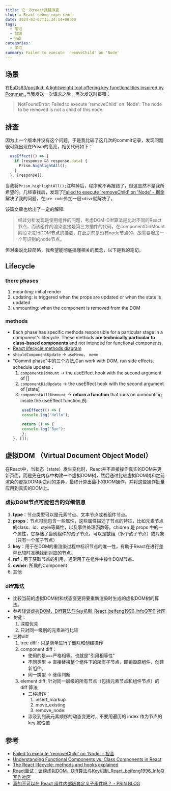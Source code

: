 ```yaml
---
title: 记一次react报错排查
slug: a React debug experience 
date: 2024-03-07T15:34:14+08:00
tags:
  - 笔记
  - 前端
  - web
categories:
  - 学习
summary: Failed to execute 'removeChild' on 'Node'
--- 
```


## 场景
在[EuDs63/postkid: A lightweight tool offering key functionalities inspired by Postman.](https://github.com/EuDs63/postkid),当我发送一次请求之后，再次发送时报错：

>NotFoundError: Failed to execute 'removeChild' on 'Node': The node to be removed is not a child of this node.

## 排查
因为上一个版本并没有这个问题，于是我比较了这几次的commit记录，发现问题很可能出现在Prism的高亮，相关代码如下：
```typescript
  useEffect(() => {
    if (response && response.data) {
      Prism.highlightAll();
    }
  }, [response]);
```

当我将`Prism.highlightAll();`注释掉后，程序就不再报错了，但这显然不是我所希望的。几经查找后，发现了[Failed to execute 'removeChild' on 'Node' - 掘金](https://juejin.cn/post/6938321875298680845)解决了我的问题，在`pre code`外加一层`<div>`就解决了。

该篇文章也给出了一定的解释:

>经过分析发现是使用组件的问题，考虑DOM-DIff算法是比对不同的React节点，而该组件的渲染直接是第三方插件的代码，在componentDidMount阶段才进行DOM节点的挂载，在此之前是没有node节点的，故需要增加一个可识别的node节点。

但对来说比较简略，我希望能彻底搞懂相关的概念，以下是我的笔记。

## Lifecycle
### there phases
1. mounting: initial render
2. updating: is triggered when the props are updated or when the state is updated
3. unmounting: when the component is removed from the DOM

### methods
- Each phase has specific methods responsible for a particular stage in a component's lifecycle. These methods **are technically particular to class-based components** and not intended for functional components.
- [React lifecycle methods diagram](https://projects.wojtekmaj.pl/react-lifecycle-methods-diagram/)
- `shouldComponentUpdate` -> `useMemo`、 `memo`
- "Commit phase"中的三个方法,Can work with DOM, run side effects, schedule updates：
  1. `componentDidMount` -> the useEffect hook with the second argument of []
  2. `componentDidUpdate` -> the useEffect hook with the second argument of [state]
  3. `componentWillUnmount` -> **return a function** that runs on unmounting inside the useEffect function,例:
    ```JavaScript
        useEffect(() => {
        console.log("Hello");

        return () => {
        console.log("Bye");
        };
    }, []);
    ```

## 虚拟DOM （Virtual Document Object Model）
在React中，当状态（state）发生变化时，React并不直接操作真实的DOM来更新页面，而是先在内存中构建一个虚拟DOM树，然后通过比较虚拟DOM树和之前渲染的虚拟DOM树之间的差异，最终计算出最小的DOM操作，并将这些操作批量应用到真实的DOM上。

### 虚拟DOM节点可能包含的详细信息
1. **type**：节点类型可以是元素节点、文本节点或者组件节点。
3. **props**：节点可能包含一些属性，这些属性描述了节点的特征，比如元素节点的class、id、style等属性，以及事件处理函数等。chidren 是 props 中的一个属性，它存储了当前组件的孩子节点，可以是数组（多个孩子节点）或对象（只有一个孩子节点）
6. **key**：用于在DOM的重渲染过程中标识节点的唯一性，有助于React在进行差异比较时准确找到对应的节点。
7. **ref**：用于获取节点的引用，通常用于在组件中操作DOM节点。
8. **owner**: 所属的Component
9. 其他

### diff算法
- 比较当前的虚拟DOM树和状态变更将要重新渲染时生成的虚拟DOM树的算法。
- 参考[谈谈虚拟DOM，Diff算法与Key机制_React_beifeng1996_InfoQ写作社区](https://xie.infoq.cn/article/65e938d933cc751fcc008942d)
- 关键：
  1. 深度优先
  2. 只对同一级别的元素进行比较
- 三种diff
  1. tree diff : 只是简单进行了删除和创建操作
  2. component diff：
     - 使用的是`===`严格相等。也就是"引用相等性"
     - 不同类型 -> 直接替换整个组件下的所有子节点，即销毁原组件，创建新组件。
     - 同一类型 -> 继续判断
  3. element diff: 针对同一层级的所有节点（包括元素节点和组件节点）的 diff 算法
     - 三种操作：
       1. insert_markup
       2. move_existing
       3. remove_node: 
     - 涉及到列表元素顺序的动态变更时，不要用遍历的 index 作为节点的 key 属性值

## 参考
- [Failed to execute 'removeChild' on 'Node' - 掘金](https://juejin.cn/post/6938321875298680845)
- [Understanding Functional Components vs. Class Components in React](https://www.twilio.com/en-us/blog/react-choose-functional-components)
- [The React lifecycle: methods and hooks explained](https://retool.com/blog/the-react-lifecycle-methods-and-hooks-explained)
- [React面试：谈谈虚拟DOM，Diff算法与Key机制_React_beifeng1996_InfoQ写作社区](https://xie.infoq.cn/article/65e938d933cc751fcc008942d)
- [真的不可以在 React 组件内部嵌套定义子组件吗？ - PRIN BLOG](https://prin.pw/react-unstable-nested-components)